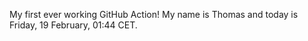 My first ever working GitHub Action!
My name is Thomas and today is Friday, 19 February, 01:44 CET. 
